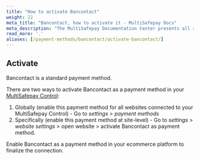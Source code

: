 ```yaml
---
title: "How to activate Bancontact"
weight: 22
meta_title: "Bancontact, how to activate it - MultiSafepay Docs"
meta_description: "The MultiSafepay Documentation Center presents all relevant information about our Plugins and API. You can also find support pages for payment methods, tools and general questions as well as the contact details of our Support and Integration Teams."
read_more: '.'
aliases: [/payment-methods/bancontact/activate-bancontact/]
---
```


## Activate
Bancontact is a standard payment method.

There are two ways to activate Bancontact as a payment method in your [MultiSafepay Control](https://merchant.multisafepay.com):

1. Globally (enable this payment method for all websites connected to your MultiSafepay Control) - Go to _settings > payment methods_
2. Specifically (enable this payment method at site-level) - Go to _settings_ > _website settings_ > open website > activate Bancontact as payment method.

Enable Bancontact as a payment method in your ecommerce platform to finalize the connection.
